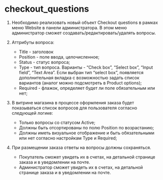 # checkout_questions

1. Необходимо реализовать новый объект Checkout questions в рамках меню Website в панели администратора. В этом меню администратор сможет создавать/редактировать/удалять вопросы.

2. Аттрибуты вопроса:
    - Title - заголовок
    - Position - поле ввода, целочисленное;
    - Status - статус вопроса;
    - Type - тип вопроса. Варианты - “Check box”, “Select box”, “Input field”, “Text Area”. Если выбран тип “select box”, появляется дополнительная вкладка с возможностью задать список вариантов (аналог можно подсмотреть в Product options);
    - Required - флажок, определяет будет ли поле обязательным или нет;

3. В витрине магазина в процессе оформления заказа будет показываться список вопросов для пользователя согласно следующей логике:
    - Только вопросы со статусом Active;
    - Должны быть отсортированы по полю Position по возрастанию;
    - Должны иметь визуальное отображение и быть обязательными или нет согласно настройкам Type и Required;

4. При размещении заказа ответы на вопросы должны сохраняться.
    - Покупатель сможет увидеть их в счетах, на детальной странице заказа и в уведомлении на почте.
    - Администратор сможет увидеть их в счетах, на детальной странице заказа и в уведомлении на почте.